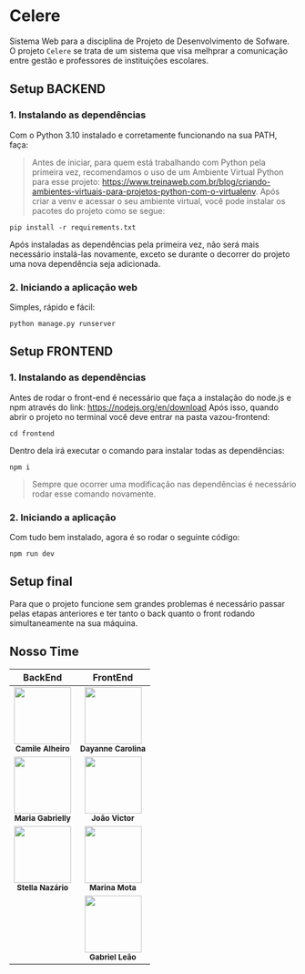 # Celere

Sistema Web para a disciplina de Projeto de Desenvolvimento de Sofware.
O projeto ``Celere`` se trata de um sistema que visa melhprar a comunicação entre gestão e professores de instituições escolares.</br>

## Setup BACKEND
### 1. Instalando as dependências
Com o Python 3.10 instalado e corretamente funcionando na sua PATH, faça:
> Antes de iniciar, para quem está trabalhando com Python pela primeira vez, recomendamos o uso de um Ambiente Virtual Python para esse projeto: https://www.treinaweb.com.br/blog/criando-ambientes-virtuais-para-projetos-python-com-o-virtualenv. Após criar a venv e acessar o seu ambiente virtual, você pode instalar os pacotes do projeto como se segue:

```
pip install -r requirements.txt
```
Após instaladas as dependências pela primeira vez, não será mais necessário instalá-las novamente, exceto se durante o decorrer do projeto uma nova dependência seja adicionada.

### 2. Iniciando a aplicação web
Simples, rápido e fácil:
```
python manage.py runserver
```

## Setup FRONTEND
### 1. Instalando as dependências
Antes de rodar o front-end é necessário que faça a instalação do node.js e npm através do link: https://nodejs.org/en/download
Após isso, quando abrir o projeto no terminal você deve entrar na pasta vazou-frontend:
```
cd frontend
```
Dentro dela irá executar o comando para instalar todas as dependências:
```
npm i
```
> Sempre que ocorrer uma modificação nas dependências é necessário rodar esse comando novamente.

### 2. Iniciando a aplicação 
Com tudo bem instalado, agora é so rodar o seguinte código:
```
npm run dev
```

## Setup final
Para que o projeto funcione sem grandes problemas é necessário passar pelas etapas anteriores e ter tanto o back quanto o front rodando simultaneamente na sua máquina.

## Nosso Time

| BackEnd      | FrontEnd |
|:----------------:|:-------------------:|
| <img src="https://avatars.githubusercontent.com/u/91702532?v=4" width="100px;" alt=""/><br /><sub><b>Camile Alheiro</b></sub></a> | <img src="https://avatars.githubusercontent.com/u/48994718?v=4" width="100px;" alt=""/><br /><sub><b>Dayanne Carolina</b></sub></a> |
|<img src="https://avatars.githubusercontent.com/u/110747356?v=4" width="100px;" alt=""/><br /><sub><b>Maria Gabrielly</b></sub></a>| <img src="https://avatars.githubusercontent.com/u/83296570?v=4" width="100px;" alt=""/><br /><sub><b>João Victor</b></sub></a> |
| <img src="https://avatars.githubusercontent.com/u/61083199?v=4" width="100px;" alt=""/><br /><sub><b>Stella Nazário</b></sub></a> | <img src="https://avatars.githubusercontent.com/u/110426628?v=4" width="100px;" alt=""/><br /><sub><b>Marina Mota</b></sub></a> |
|  | <img src="https://avatars.githubusercontent.com/u/110747518?v=4" width="100px;" alt=""/><br /><sub><b>Gabriel Leão</b></sub></a> |
